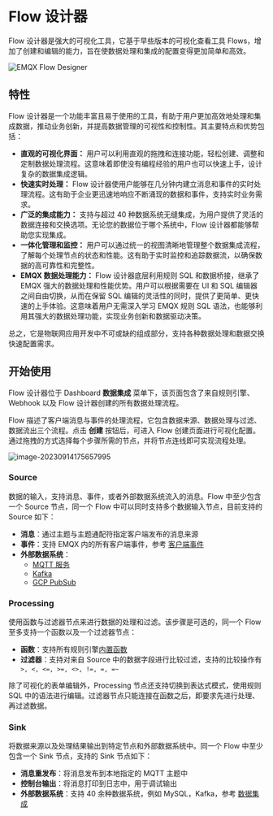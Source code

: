 # Flow 设计器

Flow 设计器是强大的可视化工具，它基于早些版本的可视化查看工具 Flows，增加了创建和编辑的能力，旨在使数据处理和集成的配置变得更加简单和高效。

![EMQX Flow Designer](./assets/flow-designer.png)

## 特性

Flow 设计器是一个功能丰富且易于使用的工具，有助于用户更加高效地处理和集成数据，推动业务创新，并提高数据管理的可视性和控制性。其主要特点和优势包括：

- **直观的可视化界面：** 用户可以利用直观的拖拽和连接功能，轻松创建、调整和定制数据处理流程。这意味着即使没有编程经验的用户也可以快速上手，设计复杂的数据集成逻辑。
- **快速实时处理：** Flow 设计器使用户能够在几分钟内建立消息和事件的实时处理流程。这有助于企业更迅速地响应不断涌现的数据和事件，支持实时业务需求。
- **广泛的集成能力：** 支持与超过 40 种数据系统无缝集成，为用户提供了灵活的数据连接和交换选项。无论您的数据位于哪个系统中，Flow 设计器都能够帮助您实现集成。
- **一体化管理和监控：** 用户可以通过统一的视图清晰地管理整个数据集成流程，了解每个处理节点的状态和性能。这有助于实时监控和追踪数据流，以确保数据的高可靠性和完整性。
- **EMQX 数据处理能力：** Flow 设计器底层利用规则 SQL 和数据桥接，继承了 EMQX 强大的数据处理和性能优势。用户可以根据需要在 UI 和 SQL 编辑器之间自由切换，从而在保留 SQL 编辑的灵活性的同时，提供了更简单、更快速的上手体验。这意味着用户无需深入学习 EMQX 规则 SQL 语法，也能够利用其强大的数据处理功能，实现业务创新和数据驱动决策。

总之，它是物联网应用开发中不可或缺的组成部分，支持各种数据处理和数据交换快速配置需求。

## 开始使用

Flow 设计器位于 Dashboard **数据集成** 菜单下，该页面包含了来自规则引擎、Webhook 以及 Flow 设计器创建的所有数据处理流程。

Flow 描述了客户端消息与事件的处理流程，它包含数据来源、数据处理与过滤、数据流出三个流程。点击 **创建** 按钮后，可进入 Flow 创建页面进行可视化配置。通过拖拽的方式选择每个步骤所需的节点，并将节点连线即可实现流程处理。

![image-20230914175657995](./assets/image-20230914175657995.png)

### Source

数据的输入，支持消息、事件，或者外部数据系统流入的消息。Flow 中至少包含一个 Source 节点，同一个 Flow 中可以同时支持多个数据输入节点，目前支持的 Source 如下：

- **消息**：通过主题与主题通配符指定客户端发布的消息来源
- **事件**：支持 EMQX 内的所有客户端事件，参考 [客户端事件](../data-integration/rule-sql-events-and-fields.md#客户端事件)
- **外部数据系统**：
  - [MQTT 服务](../data-integration/data-bridge-mqtt.md)
  - [Kafka](../data-integration/data-bridge-kafka.md)
  - [GCP PubSub](../data-integration/data-bridge-gcp-pubsub.md)

### Processing

使用函数与过滤器节点来进行数据的处理和过滤。该步骤是可选的，同一个 Flow 至多支持一个函数以及一个过滤器节点：

- **函数**：支持所有规则引擎[内置函数](../data-integration/rule-sql-builtin-functions.md)
- **过滤器**：支持对来自 Source 中的数据字段进行比较过滤，支持的比较操作有 `>, <, <=, >=, <>, !=, =, =~`

除了可视化的表单编辑外，Processing 节点还支持切换到表达式模式，使用规则 SQL 中的语法进行编辑。过滤器节点只能连接在函数之后，即要求先进行处理、再过滤数据。

### Sink

将数据来源以及处理结果输出到特定节点和外部数据系统中。同一个 Flow 中至少包含一个 Sink 节点，支持的 Sink 节点如下：

- **消息重发布**：将消息发布到本地指定的 MQTT 主题中
- **控制台输出**：将消息打印到日志中，用于调试输出
- **外部数据系统**：支持 40 余种数据系统，例如 MySQL，Kafka，参考 [数据集成](../data-integration/data-bridges.md)
